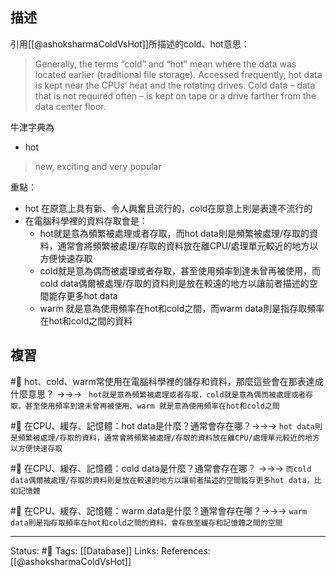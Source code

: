 
## 描述

引用[[@ashoksharmaColdVsHot]]所描述的cold、hot意思：
> Generally, the terms “cold” and “hot” mean where the data was located earlier (traditional file storage).
> Accessed frequently, hot data is kept near the CPUs’ heat and the rotating drives. Cold data – data that is not required often – is kept on tape or a drive farther from the data center floor.

牛津字典為
- hot
> new, exciting and very popular


重點：
- hot 在原意上具有新、令人興奮且流行的，cold在原意上則是表達不流行的
- 在電腦科學裡的資料存取會是：
	- hot就是意為頻繁被處理或者存取，而hot data則是頻繁被處理/存取的資料，通常會將頻繁被處理/存取的資料放在離CPU/處理單元較近的地方以方便快速存取
	- cold就是意為偶而被處理或者存取，甚至使用頻率到達未曾再被使用，而cold data偶爾被處理/存取的資料則是放在較遠的地方以讓前者描述的空間能存更多hot data
	- warm 就是意為使用頻率在hot和cold之間，而warm data則是指存取頻率在hot和cold之間的資料
## 複習


#🧠 hot、cold、warm常使用在電腦科學裡的儲存和資料，那麼這些會在那表達成什麼意思？ ->->-> ` hot就是意為頻繁被處理或者存取，cold就是意為偶而被處理或者存取，甚至使用頻率到達未曾再被使用、warm 就是意為使用頻率在hot和cold之間`
<!--SR:!2022-08-21,50,250-->

#🧠 在CPU、緩存、記憶體：hot data是什麼？通常會存在哪？->->-> `hot data則是頻繁被處理/存取的資料，通常會將頻繁被處理/存取的資料放在離CPU/處理單元較近的地方以方便快速存取`
<!--SR:!2022-09-21,62,250-->

#🧠 在CPU、緩存、記憶體：cold data是什麼？通常會存在哪？ ->->-> `而cold data偶爾被處理/存取的資料則是放在較遠的地方以讓前者描述的空間能存更多hot data，比如記憶體`
<!--SR:!2022-09-22,63,250-->


#🧠 在CPU、緩存、記憶體：warm data是什麼？通常會存在哪？->->-> `warm data則是指存取頻率在hot和cold之間的資料，會存放至緩存和記憶體之間的空間`
<!--SR:!2022-10-07,74,250-->


---
Status: #🌱 
Tags:
[[Database]]
Links:
References:
[[@ashoksharmaColdVsHot]]